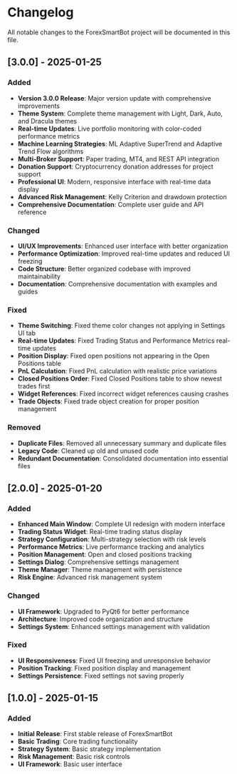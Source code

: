 # Changelog

All notable changes to the ForexSmartBot project will be documented in this file.

## [3.0.0] - 2025-01-25

### Added
- **Version 3.0.0 Release**: Major version update with comprehensive improvements
- **Theme System**: Complete theme management with Light, Dark, Auto, and Dracula themes
- **Real-time Updates**: Live portfolio monitoring with color-coded performance metrics
- **Machine Learning Strategies**: ML Adaptive SuperTrend and Adaptive Trend Flow algorithms
- **Multi-Broker Support**: Paper trading, MT4, and REST API integration
- **Donation Support**: Cryptocurrency donation addresses for project support
- **Professional UI**: Modern, responsive interface with real-time data display
- **Advanced Risk Management**: Kelly Criterion and drawdown protection
- **Comprehensive Documentation**: Complete user guide and API reference

### Changed
- **UI/UX Improvements**: Enhanced user interface with better organization
- **Performance Optimization**: Improved real-time updates and reduced UI freezing
- **Code Structure**: Better organized codebase with improved maintainability
- **Documentation**: Comprehensive documentation with examples and guides

### Fixed
- **Theme Switching**: Fixed theme color changes not applying in Settings UI tab
- **Real-time Updates**: Fixed Trading Status and Performance Metrics real-time updates
- **Position Display**: Fixed open positions not appearing in the Open Positions table
- **PnL Calculation**: Fixed PnL calculation with realistic price variations
- **Closed Positions Order**: Fixed Closed Positions table to show newest trades first
- **Widget References**: Fixed incorrect widget references causing crashes
- **Trade Objects**: Fixed trade object creation for proper position management

### Removed
- **Duplicate Files**: Removed all unnecessary summary and duplicate files
- **Legacy Code**: Cleaned up old and unused code
- **Redundant Documentation**: Consolidated documentation into essential files

## [2.0.0] - 2025-01-20

### Added
- **Enhanced Main Window**: Complete UI redesign with modern interface
- **Trading Status Widget**: Real-time trading status display
- **Strategy Configuration**: Multi-strategy selection with risk levels
- **Performance Metrics**: Live performance tracking and analytics
- **Position Management**: Open and closed positions tracking
- **Settings Dialog**: Comprehensive settings management
- **Theme Manager**: Theme management with persistence
- **Risk Engine**: Advanced risk management system

### Changed
- **UI Framework**: Upgraded to PyQt6 for better performance
- **Architecture**: Improved code organization and structure
- **Settings System**: Enhanced settings management with validation

### Fixed
- **UI Responsiveness**: Fixed UI freezing and unresponsive behavior
- **Position Tracking**: Fixed position display and management
- **Settings Persistence**: Fixed settings not saving properly

## [1.0.0] - 2025-01-15

### Added
- **Initial Release**: First stable release of ForexSmartBot
- **Basic Trading**: Core trading functionality
- **Strategy System**: Basic strategy implementation
- **Risk Management**: Basic risk controls
- **UI Framework**: Basic user interface
